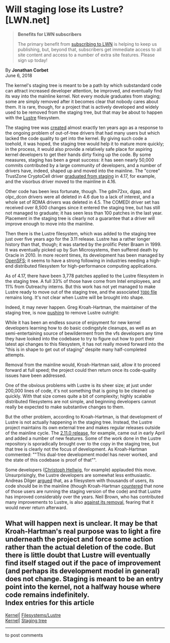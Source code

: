 # Will staging lose its Lustre? [LWN.net]

> **Benefits for LWN subscribers**
> 
> The primary benefit from [subscribing to LWN](/Promo/nst-nag5/subscribe) is helping to keep us publishing, but, beyond that, subscribers get immediate access to all site content and access to a number of extra site features. Please sign up today! 

By **Jonathan Corbet**  
June 6, 2018 

The kernel's staging tree is meant to be a path by which substandard code can attract increased developer attention, be improved, and eventually find its way into the mainline kernel. Not every module graduates from staging; some are simply removed after it becomes clear that nobody cares about them. It is rare, though, for a project that is actively developed and widely used to be removed from the staging tree, but that may be about to happen with the [Lustre](http://lustre.org/) filesystem. 

The staging tree was [created](/Articles/285594/) almost exactly ten years ago as a response to the ongoing problem of out-of-tree drivers that had many users but which lacked the code quality to get into the kernel. By giving such code a toehold, it was hoped, the staging tree would help it to mature more quickly; in the process, it would also provide a relatively safe place for aspiring kernel developers to get their hands dirty fixing up the code. By some measures, staging has been a great success: it has seen nearly 50,000 commits contributed by a large community of developers, and a number of drivers have, indeed, shaped up and moved into the mainline. The "ccree" TrustZone CryptoCell driver [graduated from staging](/Articles/749676/) in 4.17, for example, and the visorbus driver moved to the mainline in 4.16. 

Other code has been less fortunate, though. The gdm72xx, dgap, and olpc_dcon drivers were all deleted in 4.6 due to a lack of interest, and a whole set of RDMA drivers was deleted in 4.5. The COMEDI driver set has received over 8,500 changes since it entered the staging tree, but has still not managed to graduate; it has seen less than 100 patches in the last year. Placement in the staging tree is clearly not a guarantee that a driver will improve enough to move into the mainline. 

Then there is the Lustre filesystem, which was added to the staging tree just over five years ago for the 3.11 release. Lustre has a rather longer history than that, though; it was started by the prolific Peter Braam in 1999\. It was eventually picked up by Sun Microsystems, then suffered death by Oracle in 2010. In more recent times, its development has been managed by [OpenSFS](http://opensfs.org/); it seems to have a strong following in industries needing a high-end distributed filesystem for high-performance computing applications. 

As of 4.17, there have been 3,778 patches applied to the Lustre filesystem in the staging tree. A full 33% of those have come from Intel employees, and 11% from Outreachy interns. But this work has not yet managed to make Lustre ready to move out of the staging tree, and the associated [`TODO` file](/Articles/756661/) remains long. It's not clear when Lustre will be brought into shape. 

Indeed, it may never happen. Greg Kroah-Hartman, the maintainer of the staging tree, is now [pushing](/Articles/756629/) to remove Lustre outright: 

While it has been an endless source of enjoyment for new kernel developers learning how to do basic codingstyle cleanups, as well as an semi-entertaining source of bewilderment from the vfs developers any time they have looked into the codebase to try to figure out how to port their latest api changes to this filesystem, it has not really moved forward into the "this is in shape to get out of staging" despite many half-completed attempts. 

Removal from the mainline would, Kroah-Hartman said, allow it to proceed forward at full speed; the project could then return once its code-quality issues have been addressed. 

One of the obvious problems with Lustre is its sheer size; at just under 200,000 lines of code, it's not something that is going to be cleaned up quickly. With that size comes quite a bit of complexity; highly scalable distributed filesystems are not simple, and beginning developers cannot really be expected to make substantive changes to them. 

But the other problem, according to Kroah-Hartman, is that development of Lustre is not actually happening in the staging tree. Instead, the Lustre project maintains its own external tree and makes regular releases outside of the mainline cycle. The [2.11.0 release](http://lustre.org/lustre-2-11-0-released/), for example, came out in early April and added a number of new features. Some of the work done in the Lustre repository is sporadically brought over to the copy in the staging tree, but that tree is clearly not the focus of development. As Kroah-Hartman commented: ""This dual-tree development model has never worked, and the state of this codebase is proof of that"". 

Some developers ([Christoph Hellwig](/Articles/756631/), for example) applauded this move. Unsurprisingly, the Lustre developers are somewhat less enthusiastic. Andreas Dilger [argued](/Articles/756632/) that, as a filesystem with thousands of users, its code should be in the mainline (though Kroah-Hartman [countered](/Articles/756633/) that none of those users are running the staging version of the code) and that Lustre has improved considerably over the years. Neil Brown, who has contributed many improvements to Lustre, is also [against its removal](/Articles/756634/), fearing that it would never return afterward. 

What will happen next is unclear. It may be that Kroah-Hartman's real purpose was to light a fire underneath the project and force some action rather than the actual deletion of the code. But there is little doubt that Lustre will eventually find itself staged out if the pace of improvement (and perhaps its development model in general) does not change. Staging is meant to be an entry point into the kernel, not a halfway house where code remains indefinitely.  
Index entries for this article  
---  
[Kernel](/Kernel/Index)| [Filesystems/Lustre](/Kernel/Index#Filesystems-Lustre)  
[Kernel](/Kernel/Index)| [Staging tree](/Kernel/Index#Staging_tree)  
  


* * *

to post comments 
